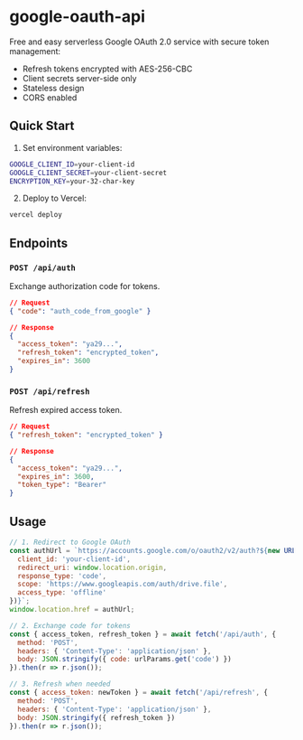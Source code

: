 # google-oauth-api

Free and easy serverless Google OAuth 2.0 service with secure token management:
- Refresh tokens encrypted with AES-256-CBC
- Client secrets server-side only
- Stateless design
- CORS enabled

## Quick Start

1. Set environment variables:
```bash
GOOGLE_CLIENT_ID=your-client-id
GOOGLE_CLIENT_SECRET=your-client-secret
ENCRYPTION_KEY=your-32-char-key
```

2. Deploy to Vercel:
```bash
vercel deploy
```

## Endpoints

### `POST /api/auth`
Exchange authorization code for tokens.

```json
// Request
{ "code": "auth_code_from_google" }

// Response
{
  "access_token": "ya29...",
  "refresh_token": "encrypted_token",
  "expires_in": 3600
}
```

### `POST /api/refresh`
Refresh expired access token.

```json
// Request
{ "refresh_token": "encrypted_token" }

// Response
{
  "access_token": "ya29...",
  "expires_in": 3600,
  "token_type": "Bearer"
}
```

## Usage

```javascript
// 1. Redirect to Google OAuth
const authUrl = `https://accounts.google.com/o/oauth2/v2/auth?${new URLSearchParams({
  client_id: 'your-client-id',
  redirect_uri: window.location.origin,
  response_type: 'code',
  scope: 'https://www.googleapis.com/auth/drive.file',
  access_type: 'offline'
})}`;
window.location.href = authUrl;

// 2. Exchange code for tokens
const { access_token, refresh_token } = await fetch('/api/auth', {
  method: 'POST',
  headers: { 'Content-Type': 'application/json' },
  body: JSON.stringify({ code: urlParams.get('code') })
}).then(r => r.json());

// 3. Refresh when needed
const { access_token: newToken } = await fetch('/api/refresh', {
  method: 'POST',
  headers: { 'Content-Type': 'application/json' },
  body: JSON.stringify({ refresh_token })
}).then(r => r.json());
```
